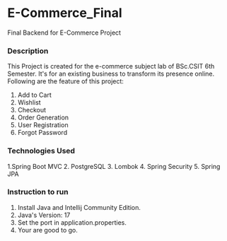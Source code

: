 # E-Commerce_Final
Final Backend for E-Commerce Project 

### Description
This Project is created for the e-commerce subject lab of BSc.CSIT 6th Semester. It's for an existing business to transform its presence online. 
Following are the feature of this project:
<ol>
  <li>Add to Cart</li>
  <li>Wishlist</li>
  <li>Checkout</li>
  <li>Order Generation</li>
  <li>User Registration</li>
  <li>Forgot Password</li>
</ol>


### Technologies Used
1.Spring Boot MVC
2. PostgreSQL
3. Lombok
4. Spring Security
5. Spring JPA

### Instruction to run
<ol>
  <li>Install Java and Intellij Community Edition.</li>
  <li>Java's Version: 17</li>
  <li>Set the port in application.properties.</li>
  <li>Your are good to go. </li>
</ul>

